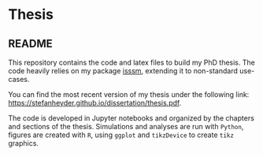 # Thesis


<!-- WARNING: THIS FILE WAS AUTOGENERATED! DO NOT EDIT! -->

## README

This repository contains the code and latex files to build my PhD
thesis. The code heavily relies on my package
[isssm](https://stefanheyder.github.io/isssm), extending it to
non-standard use-cases.

You can find the most recent version of my thesis under the following
link: https://stefanheyder.github.io/dissertation/thesis.pdf.

The code is developed in Jupyter notebooks and organized by the chapters
and sections of the thesis. Simulations and analyses are run with
`Python`, figures are created with `R`, using `ggplot` and `tikzDevice`
to create `tikz` graphics.
